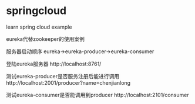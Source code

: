 # springcloud
learn spring cloud example

eureka代替zookeeper的使用案例

服务器启动顺序
eureka->eureka-producer->eureka-consumer

登陆eureka服务器
http://localhost:8761/

测试eureka-producer是否服务注册后能进行调用
http://localhost:2001/producer?name=chenjianlong

测试eureka-consumer是否能调用到producer
http://localhost:2101/consumer
